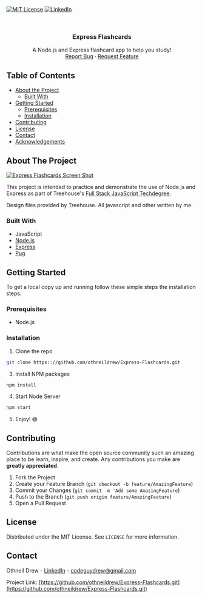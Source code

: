 <!--
*** Thanks for checking out this README Template. If you have a suggestion that would
*** make this better please fork the repo and create a pull request or simple open
*** an issue with the tag "enhancement".
*** Thanks again! Now go create something AMAZING! :D
-->





<!-- PROJECT SHIELDS -->
[![MIT License][license-shield]][license-url]
[![LinkedIn][linkedin-shield]][linkedin-url]



<!-- PROJECT LOGO -->
<br />
<p align="center">
  <h3 align="center">Express Flashcards</h3>

  <p align="center">
    A Node.js and Express flashcard app to help you study!
    <br />
    <a href="https://github.com/othneildrew/Express-Flashcards/issues">Report Bug</a>
    ·
    <a href="https://github.com/othneildrew/Best-README-Template/issues">Request Feature</a>
  </p>
</p>



<!-- TABLE OF CONTENTS -->
## Table of Contents

* [About the Project](#about-the-project)
  * [Built With](#built-with)
* [Getting Started](#getting-started)
  * [Prerequisites](#prerequisites)
  * [Installation](#installation)
* [Contributing](#contributing)
* [License](#license)
* [Contact](#contact)
* [Acknowledgements](#acknowledgements)



<!-- ABOUT THE PROJECT -->
## About The Project

[![Express Flashcards Screen Shot][product-screenshot]](https://example.com)

This project is intended to practice and demonstrate the use of Node.js and Express as part of Treehouse's [Full Stack JavaScript Techdegree](https://join.teamtreehouse.com/full-stack-javascript-techdegree).

Design files provided by Treehouse. All javascript and other written by me.

### Built With
* JavaScript
* [Node.js](https://nodejs.org/en)
* [Express](https://expressjs.com)
* [Pug](https://pugjs.org/api/getting-started.html)



<!-- GETTING STARTED -->
## Getting Started

To get a local copy up and running follow these simple steps the installation steps.


### Prerequisites

* Node.js


### Installation

1. Clone the repo
```sh
git clone https:://github.com/othneildrew/Express-Flashcards.git
```
3. Install NPM packages
```sh
npm install
```
4. Start Node Server
```sh
npm start
```
5. Enjoy! :smile:



<!-- CONTRIBUTING -->
## Contributing

Contributions are what make the open source community such an amazing place to be learn, inspire, and create. Any contributions you make are **greatly appreciated**.

1. Fork the Project
2. Create your Feature Branch (`git checkout -b feature/AmazingFeature`)
3. Commit your Changes (`git commit -m 'Add some AmazingFeature`)
4. Push to the Branch (`git push origin feature/AmazingFeature`)
5. Open a Pull Request



<!-- LICENSE -->
## License

Distributed under the MIT License. See `LICENSE` for more information.



<!-- CONTACT -->
## Contact

Othneil Drew - [LinkedIn][linkedin-url] - codeguydrew@gmail.com

Project Link: [https://github.com/othneildrew/Express-Flashcards.git](https://github.com/othneildrew/Express-Flashcards.git)





<!-- MARKDOWN LINKS & IMAGES -->
[license-shield]: https://img.shields.io/badge/license-MIT-blue.svg?style=flat-square
[license-url]: https://choosealicense.com/licenses/mit
[linkedin-shield]: https://img.shields.io/badge/-LinkedIn-black.svg?style=flat-square&logo=linkedin&colorB=555
[linkedin-url]: https://linkedin.com/in/othneildrew
[product-screenshot]: https://raw.githubusercontent.com/othneildrew/othneildrew.github.io/master/images/projects/express-flashcards.gif
